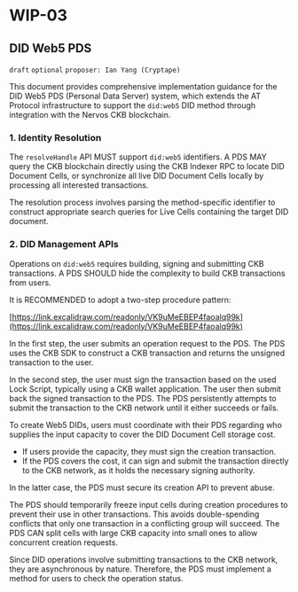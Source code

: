 # WIP-03

## DID Web5 PDS

`draft` `optional` `proposer: Ian Yang (Cryptape)`

This document provides comprehensive implementation guidance for the DID Web5 PDS (Personal Data Server) system, which extends the AT Protocol infrastructure to support the `did:web5` DID method through integration with the Nervos CKB blockchain.

### 1. Identity Resolution

The `resolveHandle` API MUST support `did:web5` identifiers. A PDS MAY query the CKB blockchain directly using the CKB Indexer RPC to locate DID Document Cells, or synchronize all live DID Document Cells locally by processing all interested transactions.

The resolution process involves parsing the method-specific identifier to construct appropriate search queries for Live Cells containing the target DID document.

### 2. DID Management APIs

Operations on `did:web5` requires building, signing and submitting CKB transactions. A PDS SHOULD hide the complexity to build CKB transactions from users.

It is RECOMMENDED to adopt a two-step procedure pattern:

[https://link.excalidraw.com/readonly/VK9uMeEBEP4faoalq99k](https://link.excalidraw.com/readonly/VK9uMeEBEP4faoalq99k)


In the first step, the user submits an operation request to the PDS. The PDS uses the CKB SDK to construct a CKB transaction and returns the unsigned transaction to the user.

In the second step, the user must sign the transaction based on the used Lock Script, typically using a CKB wallet application. The user then submit back the signed transaction to the PDS. The PDS persistently attempts to submit the transaction to the CKB network until it either succeeds or fails.

To create Web5 DIDs, users must coordinate with their PDS regarding who supplies the input capacity to cover the DID Document Cell storage cost.

- If users provide the capacity, they must sign the creation transaction.
- If the PDS covers the cost, it can sign and submit the transaction directly to the CKB network, as it holds the necessary signing authority.

In the latter case, the PDS must secure its creation API to prevent abuse.

The PDS should temporarily freeze input cells during creation procedures to prevent their use in other transactions. This avoids double-spending conflicts that only one transaction in a conflicting group will succeed. The PDS CAN split cells with large CKB capacity into small ones to allow concurrent creation requests.

Since DID operations involve submitting transactions to the CKB network, they are asynchronous by nature. Therefore, the PDS must implement a method for users to check the operation status.
